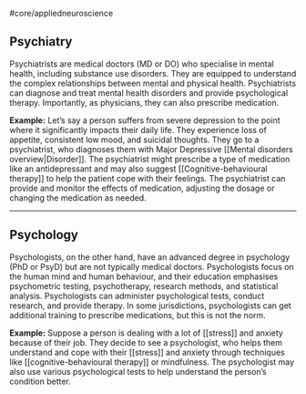 #core/appliedneuroscience

## Psychiatry

Psychiatrists are medical doctors (MD or DO) who specialise in mental health, including substance use disorders. They are equipped to understand the complex relationships between mental and physical health. Psychiatrists can diagnose and treat mental health disorders and provide psychological therapy. Importantly, as physicians, they can also prescribe medication.

**Example:** Let’s say a person suffers from severe depression to the point where it significantly impacts their daily life. They experience loss of appetite, consistent low mood, and suicidal thoughts. They go to a psychiatrist, who diagnoses them with Major Depressive [[Mental disorders overview|Disorder]]. The psychiatrist might prescribe a type of medication like an antidepressant and may also suggest [[Cognitive-behavioural therapy]] to help the patient cope with their feelings. The psychiatrist can provide and monitor the effects of medication, adjusting the dosage or changing the medication as needed.

---

## Psychology

Psychologists, on the other hand, have an advanced degree in psychology (PhD or PsyD) but are not typically medical doctors. Psychologists focus on the human mind and human behaviour, and their education emphasises psychometric testing, psychotherapy, research methods, and statistical analysis. Psychologists can administer psychological tests, conduct research, and provide therapy. In some jurisdictions, psychologists can get additional training to prescribe medications, but this is not the norm.

**Example:** Suppose a person is dealing with a lot of [[stress]] and anxiety because of their job. They decide to see a psychologist, who helps them understand and cope with their [[stress]] and anxiety through techniques like [[cognitive-behavioural therapy]] or mindfulness. The psychologist may also use various psychological tests to help understand the person’s condition better.
